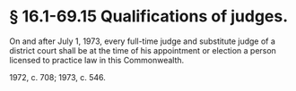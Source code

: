 # § 16.1-69.15 Qualifications of judges.

<p>On and after July 1, 1973, every full-time judge and substitute judge of a district court shall be at the time of his appointment or election a person licensed to practice law in this Commonwealth.</p><p>1972, c. 708; 1973, c. 546.</p>
